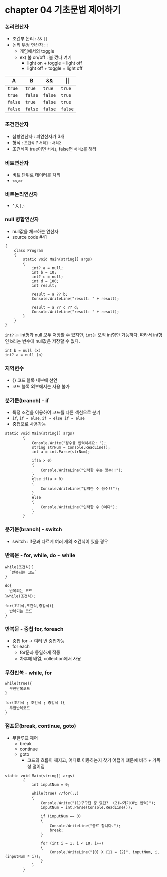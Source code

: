 # chapter 04 기초문법 제어하기
### 논리연산자
- 조건부 논리 : `&&` `||`
- 논리 부정 연산자 : `!`
  - 게임에서의 toggle
  - ex) 불 on/off : 불 껐다 켜기
    - light on  + toggle = light off
    - light off + toggle = light off

|A|B|&#38;&#38;|&#124;&#124;|
|------|---|---|-----|
|`true` | `true` | `true`|`true`|
|`true` | `false` | `false`|`true`|
|`false` | `true` | `false`|`true`|
|`false` | `false` | `false`|`false`|
### 조건연산자
- 삼항연산자 : 피연산자가 3개
- 형식 : `조건식` ? `처리1` : `처리2` 
- 조건식이 true이면 `처리1`, false면 `처리2`를 해라
### 비트연산자
- 비트 단위로 데이터를 처리
- `<<`,`>>`
### 비트논리연산자
- `^`,`&`,`|`,`~`
### null 병합연산자
- null값을 체크하는 연산자
- source code #41
```namespace _041_Operator_null
{
    class Program
    {
        static void Main(string[] args)
        {
            int? a = null;
            int b = 10;
            int? c = null;
            int d = 100;
            int result;

            result = a ?? b;
            Console.WriteLine("result: " + result);

            result = a ?? c ?? d;
            Console.WriteLine("result: " + result);
        }
    }
}
```
`int?` 는 int형과 null 모두 저장할 수 있지만, `int`는 오직 int형만 가능하다. 따라서 int형인 b라는 변수에 null값은 저장할 수 없다. 
```
int b = null (x)
int? a = null (o)
```
### 지역변수
- {} 코드 블록 내부에 선언
- 코드 블록 외부에서는 사용 불가
### 분기문(branch) - if
- 특정 조건을 이용하여 코드를 다른 섹션으로 분기
- `if`, `if ~ else`, `if ~ else if ~ else`
- 중첩으로 사용가능
```
static void Main(string[] args)
        {
            Console.Write("정수를 입력하세요: ");
            string strNum = Console.ReadLine();
            int a = int.Parse(strNum);

            if(a > 0)
            {
                Console.WriteLine("입력한 수는 양수!!");
            } 
            else if(a < 0)
            {
                Console.WriteLine("입력한 수 음수!!");
            }
            else
            {
                Console.WriteLine("입력한 수 0이다");
            }
        }
```


### 분기문(branch) - switch
- switch : if문과 다르게 여러 개의 조건식이 있을 경우
### 반복문 - for, while, do ~ while
```
while(조건식){
  `반복되는 코드`
}

do{
  반복되는 코드
}while(조건식);

for(초기식,조건식,증감식){
  반복되는 코드
}
```
### 반복문 - 중첩 for, foreach
- 중첩 for -> 여러 번 중첩가능
- for each
  - for문과 동일하게 작동
  - 차후에 배열, collection에서 사용 
### 무한반복 - while, for
``` 
while(true){
  무한반복코드
}
```
```
for(초기식 ; 조건식 ; 증감식 ){
  무한반복코드
}
```
### 점프문(break, continue, goto)
- 무한루프 제어
  - break
  - continue
  - goto 
    - 코드의 흐름이 깨지고, 어디로 이동하는지 찾기 어렵기 떄문에 비추 + 가독성 떨어짐
```
static void Main(string[] args)
        {
            int inputNum = 0;

            while(true) //for(;;)
            {
                Console.Write("(1)구구단 중 몇단?  (2)나가기(0번 입력)");
                inputNum = int.Parse(Console.ReadLine());

                if (inputNum == 0)
                {
                    Console.WriteLine("종료 합니다.");
                    break;
                }

                for (int i = 1; i < 10; i++)
                {
                    Console.WriteLine("{0} X {1} = {2}", inputNum, i, (inputNum * i));
                }
            }
        }
```